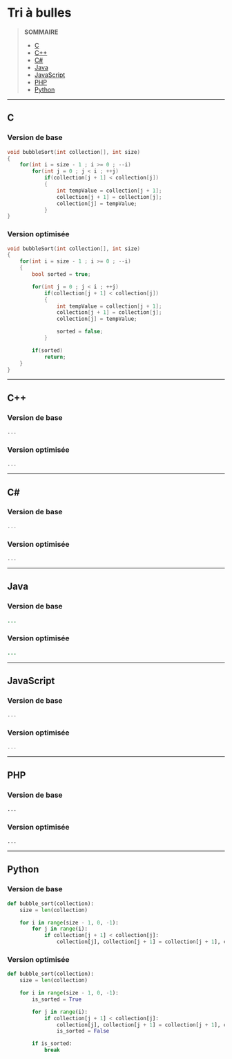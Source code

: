 # Tri à bulles

> **SOMMAIRE**
> + [C](#c)
> + [C++](#c-1)
> + [C#](#c-2)
> + [Java](#java)
> + [JavaScript](#javascript)
> + [PHP](#php)
> + [Python](#python)

---

## C

### Version de base

```c
void bubbleSort(int collection[], int size)
{
    for(int i = size - 1 ; i >= 0 ; --i)
        for(int j = 0 ; j < i ; ++j)
            if(collection[j + 1] < collection[j])
            {
                int tempValue = collection[j + 1];
                collection[j + 1] = collection[j];
                collection[j] = tempValue;
            }
}
```

### Version optimisée

```c
void bubbleSort(int collection[], int size)
{
    for(int i = size - 1 ; i >= 0 ; --i)
    {
        bool sorted = true;

        for(int j = 0 ; j < i ; ++j)
            if(collection[j + 1] < collection[j])
            {
                int tempValue = collection[j + 1];
                collection[j + 1] = collection[j];
                collection[j] = tempValue;

                sorted = false;
            }

        if(sorted)
            return;
    }
}
```

---

## C++

### Version de base

```cpp
...
```

### Version optimisée

```cpp
...
```

---

## C#

### Version de base

```csharp
...
```

### Version optimisée

```csharp
...
```

---

## Java

### Version de base

```java
...
```

### Version optimisée

```java
...
```

---

## JavaScript

### Version de base

```javascript
...
```

### Version optimisée

```javascript
...
```

---

## PHP

### Version de base

```php
...
```

### Version optimisée

```php
...
```

---

## Python

### Version de base

```python
def bubble_sort(collection):
    size = len(collection)

    for i in range(size - 1, 0, -1):
        for j in range(i):
            if collection[j + 1] < collection[j]:
                collection[j], collection[j + 1] = collection[j + 1], collection[j]
```

### Version optimisée

```python
def bubble_sort(collection):
    size = len(collection)

    for i in range(size - 1, 0, -1):
        is_sorted = True

        for j in range(i):
            if collection[j + 1] < collection[j]:
                collection[j], collection[j + 1] = collection[j + 1], collection[j]
                is_sorted = False

        if is_sorted:
            break
```
